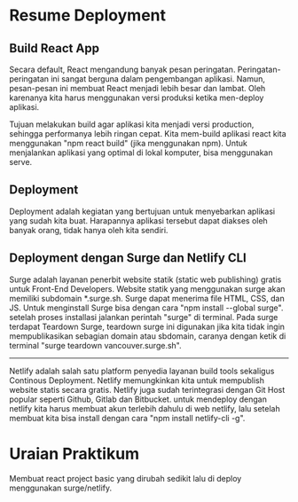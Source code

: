 # Resume Deployment

## Build React App
Secara default, React mengandung banyak pesan peringatan. Peringatan-peringatan ini sangat berguna dalam pengembangan aplikasi. Namun, pesan-pesan ini membuat React menjadi lebih besar dan lambat. Oleh karenanya kita harus menggunakan versi produksi ketika men-deploy aplikasi.<br>

Tujuan melakukan build agar aplikasi kita menjadi versi production, sehingga performanya lebih ringan cepat. Kita mem-build aplikasi react kita menggunakan "npm react build" (jika menggunakan npm). Untuk menjalankan aplikasi yang optimal di lokal komputer, bisa menggunakan serve.

## Deployment
Deployment adalah kegiatan yang bertujuan untuk menyebarkan aplikasi yang sudah kita buat. Harapannya aplikasi tersebut dapat diakses oleh banyak orang, tidak hanya oleh kita sendiri.

## Deployment dengan Surge dan Netlify CLI
Surge adalah layanan penerbit website statik (static web publishing) gratis untuk Front-End Developers. Website statik yang menggunakan surge akan memiliki subdomain *.surge.sh. Surge dapat menerima file HTML, CSS, dan JS. Untuk menginstall Surge bisa dengan cara "npm install --global surge". setelah proses installasi jalankan perintah "surge" di terminal. Pada surge terdapat Teardown Surge, teardown surge ini digunakan jika kita tidak ingin mempublikasikan sebagian domain atau sbdomain, caranya dengan ketik di terminal "surge teardown vancouver.surge.sh".

---

Netlify adalah salah satu platform penyedia layanan build tools sekaligus Continous Deployment. Netlify memungkinkan kita untuk mempublish website statis secara gratis. Netlify juga sudah terintegrasi dengan Git Host popular seperti Github, Gitlab dan Bitbucket. untuk mendeploy dengan netlify kita harus membuat akun terlebih dahulu di web netlify, lalu setelah membuat kita bisa install dengan cara "npm install netlify-cli -g".

# Uraian Praktikum
Membuat react project basic yang dirubah sedikit lalu di deploy menggunakan surge/netlify.


